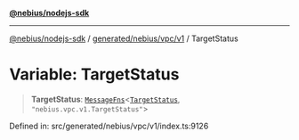 [**@nebius/nodejs-sdk**](../../../../../README.md)

---

[@nebius/nodejs-sdk](../../../../../README.md) / [generated/nebius/vpc/v1](../README.md) / TargetStatus

# Variable: TargetStatus

> **TargetStatus**: [`MessageFns`](../../../../../runtime/protos/core/interfaces/MessageFns.md)\<[`TargetStatus`](../interfaces/TargetStatus.md), `"nebius.vpc.v1.TargetStatus"`\>

Defined in: src/generated/nebius/vpc/v1/index.ts:9126
